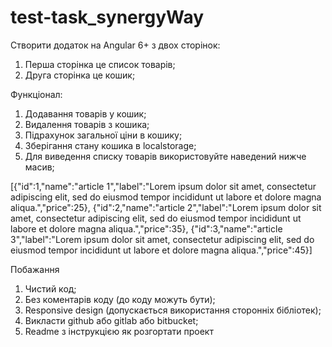# test-task_synergyWay
Створити додаток на Angular 6+ з двох сторінок:
1. Перша сторінка це список товарів;
2. Друга сторінка це кошик;

Функціонал:
1. Додавання товарів у кошик;
2. Видалення товарів з кошика;
3. Підрахунок загальної ціни в кошику;
4. Зберігання стану кошика в localstorage;
5. Для виведення списку товарів використовуйте наведений нижче масив;

[{"id":1,"name":"article 1","label":"Lorem ipsum dolor sit amet, consectetur adipiscing elit,
sed do eiusmod tempor incididunt ut labore et dolore magna aliqua.","price":25},
{"id":2,"name":"article 2","label":"Lorem ipsum dolor sit amet, consectetur adipiscing elit,
sed do eiusmod tempor incididunt ut labore et dolore magna aliqua.","price":35},
{"id":3,"name":"article 3","label":"Lorem ipsum dolor sit amet, consectetur adipiscing elit,
sed do eiusmod tempor incididunt ut labore et dolore magna aliqua.","price":45}]

Побажання
1. Чистий код;
2. Без коментарів коду (до коду можуть бути);
3. Responsive design (допускається використання сторонніх бібліотек);
4. Викласти github або gitlab або bitbucket;
5. Readme з інструкцією як розгортати проект
